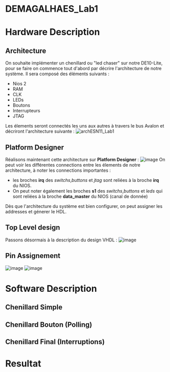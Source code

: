# DEMAGALHAES_Lab1

# Hardware Description
## Architecture
On souhaite implémenter un chenillard ou "led chaser" sur notre DE10-Lite, pour se faire on commence tout d'abord par décrire l'architecture de notre système.
Il sera composé des éléments suivants : 
* Nios 2
* RAM
* CLK
* LEDs
* Boutons
* Interrupteurs
* JTAG

Les élements seront connectés les uns aux autres à travers le bus Avalon et décriront l'architecture suivante :
![archESN11_Lab1](https://user-images.githubusercontent.com/77203492/211789225-1ee13f03-ab92-4d16-b33a-704f05b94f45.png)

## Platform Designer
Réalisons maintenant cette architecture sur **Platform Designer** :
![image](https://user-images.githubusercontent.com/77203492/211787624-8a138f02-0409-4d70-b56d-855e1f2428e8.png)
On peut voir les différentes connections entre les élements de notre architecture, à noter les connections importantes :
* les broches **irq** des *switchs*,*buttons* et *jtag* sont reliées à la broche **irq** du NIOS.
* On peut noter également les broches **s1** des *switchs*,*buttons* et *leds* qui sont reliées à la broche **data_master** du NIOS (canal de donnée)

Dès que l'architecture du système est bien configurer, on peut assigner les addresses et génerer le HDL.
## Top Level design
Passons désormais à la description du design VHDL :
![image](https://user-images.githubusercontent.com/77203492/211788882-e9fb8c02-f705-4f8d-902c-ebbc174964a9.png)

## Pin Assignement
![image](https://user-images.githubusercontent.com/77203492/211789038-0e8fe222-ab16-44d8-8a10-a56bc091b9f2.png)
![image](https://user-images.githubusercontent.com/77203492/211788984-3e8c7cf4-0290-4472-b32b-f233fd7b02e2.png)

# Software Description
## Chenillard Simple
## Chenillard Bouton (Polling)
## Chenillard Final (Interruptions)
# Resultat
